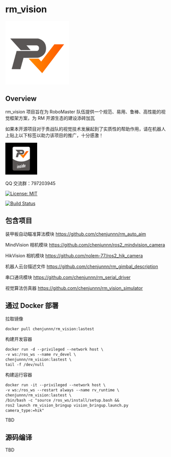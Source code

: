 # rm_vision

<img src="docs/rm_vision.svg" alt="rm_vision" width="200" height="200">

## Overview

rm_vision 项目旨在为 RoboMaster 队伍提供一个规范、易用、鲁棒、高性能的视觉框架方案，为 RM 开源生态的建设添砖加瓦

如果本开源项目对于贵战队的视觉技术发展起到了实质性的帮助作用，请在机器人上贴上以下标签以助力该项目的推广，十分感激！

[<img src="docs/rm_vision_inside.svg" alt="rm_vision_inside" width="100" height="100">](docs/rm_vision_inside.svg)

QQ 交流群：797203945

[![License: MIT](https://img.shields.io/badge/License-MIT-blue.svg)](https://opensource.org/licenses/MIT)

[![Build Status](https://github.com/chenjunnn/rm_vision/actions/workflows/ci.yml/badge.svg)](https://github.com/chenjunnn/rm_vision/actions/workflows/ci.yml)

## 包含项目

装甲板自动瞄准算法模块 https://github.com/chenjunnn/rm_auto_aim

MindVision 相机模块 https://github.com/chenjunnn/ros2_mindvision_camera

HikVision 相机模块 https://github.com/nolem-77/ros2_hik_camera

机器人云台描述文件 https://github.com/chenjunnn/rm_gimbal_description

串口通讯模块 https://github.com/chenjunnn/rm_serial_driver

视觉算法仿真器 https://github.com/chenjunnn/rm_vision_simulator

## 通过 Docker 部署

拉取镜像

```
docker pull chenjunnn/rm_vision:lastest
```

构建开发容器

```
docker run -d --privileged --network host \
-v ws:/ros_ws --name rv_devel \
chenjunnn/rm_vision:lastest \
tail -f /dev/null
```

构建运行容器

```
docker run -it --privileged --network host \
-v ws:/ros_ws --restart always --name rv_runtime \
chenjunnn/rm_vision:lastest \
/bin/bash -c "source /ros_ws/install/setup.bash &&
ros2 launch rm_vision_bringup vision_bringup.launch.py camera_type:=hik"
```

TBD

## 源码编译

TBD
